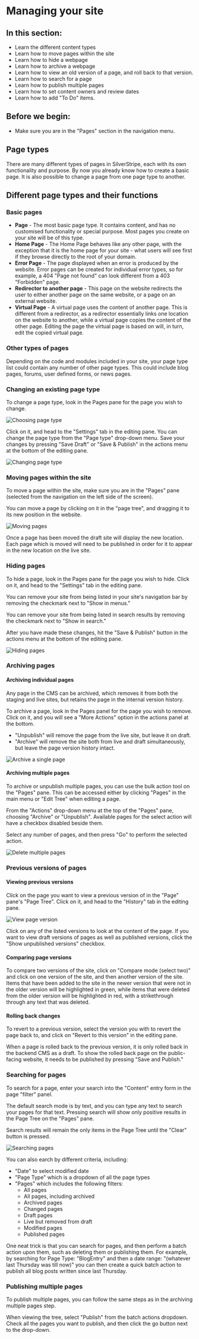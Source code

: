 <!--
pagenumber: 3
title: Managing your site
-->

# Managing your site

## In this section:

* Learn the different content types
* Learn how to move pages within the site
* Learn how to hide a webpage
* Learn how to archive a webpage
* Learn how to view an old version of a page, and roll back to that version.
* Learn how to search for a page
* Learn how to publish multiple pages
* Learn how to set content owners and review dates
* Learn how to add "To Do" items.

## Before we begin:

* Make sure you are in the "Pages" section in the navigation menu. 

## Page types

There are many different types of pages in SilverStripe, each with its own functionality and purpose. By now you already know how to create a basic page. It is also possible to change a page from one page type to another.

## Different page types and their functions

### Basic pages

* **Page** - The most basic page type. It contains content, and has no customised functionality or special purpose. Most pages you create on your site will be of this type.
* **Home Page** - The Home Page behaves like any other page, with the exception that it is the home page for your site - what users will see first if they browse directly to the root of your domain.
* **Error Page** - The page displayed when an error is produced by the website. Error pages can be created for individual error types, so for example, a 404 "Page not found" can look different from a 403 "Forbidden" page.
* **Redirector to another page** - This page on the website redirects the user to either another page on the same website, or a page on an external website.
* **Virtual Page** - A virtual page uses the content of another page. This is different from a redirector, as a redirector essentially links one location on the website to another, while a virtual page copies the content of the other page. Editing the page the virtual page is based on will, in turn, edit the copied virtual page.

### Other types of pages

Depending on the code and modules included in your site, your page type list could contain any 
number of other page types. This could include blog pages, forums, user defined forms, or 
news pages.

### Changing an existing page type

To change a page type, look in the Pages pane for the page you wish to change. 

![Choosing page type](_images/Choosing-A-Page.png)

Click on it, and head to the "Settings" tab in the editing pane. You can change the page type from the "Page type" drop-down menu. Save your changes by pressing "Save Draft" or "Save & Publish" in the actions menu at the bottom of the editing pane.

![Changing page type](_images/Changing-Page-Type.png)
 
### Moving pages within the site

To move a page within the site, make sure you are in the "Pages" pane (selected from the navigation on the left side of the screen).

You can move a page by clicking on it in the "page tree", and dragging it to its new position in the website.

![Moving pages](_images/Moving-Pages.png)

Once a page has been moved the draft site will display the new location. Each page which is moved will need 
to be published in order for it to appear in the new location on the live site.
 
### Hiding pages

To hide a page, look in the Pages pane for the page you wish to hide. Click on it, and head to the "Settings" tab in the editing pane.

You can remove your site from being listed in your site's navigation bar by removing the checkmark next to "Show in menus."

You can remove your site from being listed in search results by removing the checkmark next to "Show in search."

After you have made these changes, hit the "Save & Publish" button in the actions menu at the bottom of the editing pane.

![Hiding pages](_images/Hiding-Pages.png)
 
### Archiving pages

#### Archiving individual pages

Any page in the CMS can be archived, which removes it from both the staging and live sites, but retains the page in the
internal version history.

To archive a page, look in the Pages panel for the page you wish to remove. Click on it, and 
you will see a "More Actions" option in the actions panel at the bottom.

 * "Unpublish" will remove the page from the live site, but leave it on draft.
 * "Archive" will remove the site both from live and draft simultaneously, but leave the page version history intact.

![Archive a single page](_images/Archive-Menu.png)

#### Archiving multiple pages

To archive or unpublish multiple pages, you can use the bulk action tool on the
"Pages" pane. This can be accessed either by clicking "Pages" in the main menu
or "Edit Tree" when editing a page.

From the "Actions" drop-down menu at the top of the "Pages" pane, choosing
"Archive" or "Unpublish". Available pages for the select action will have a checkbox
disabled beside them.

Select any number of pages, and then press "Go" to perform the selected action.

![Delete multiple pages](_images/Archive-Multiple-Pages.png)
 
### Previous versions of pages

#### Viewing previous versions

Click on the page you want to view a previous version of in the "Page" pane's "Page Tree". Click on it, and head to the "History" tab in the editing pane.

![View page version](_images/view-page-version.jpg)

Click on any of the listed versions to look at the content of the page. If you want to view draft versions of pages as well as published versions, click the "Show unpublished versions" checkbox.

#### Comparing page versions

To compare two versions of the site, click on "Compare mode (select two)" and click on one version of the site, and then another version of the site. Items that have been added to the site in the newer version that were not in the older version will be highlighted in green, while items that were deleted from the older version will be highlighted in red, with a strikethrough through any text that was deleted.

#### Rolling back changes

To revert to a previous version, select the version you with to revert the page back to, and click on "Revert to this version" in the editing pane.

<div class="note" markdown="1">
When a page is rolled back to the previous version, it is only rolled back in the backend CMS as a draft. To show the rolled back page on the public-facing website, it needs to be published by pressing "Save and Publish."
</div>
 
### Searching for pages

To search for a page, enter your search into the "Content" entry form in the page "filter" panel.

The default search mode is by text, and you can type any text to search your pages for that text. Pressing search will show only positive results in the Page Tree on the "Pages" pane.

Search results will remain the only items in the Page Tree until the "Clear" button is pressed.

![Searching pages](_images/searching-pages.jpg)

You can also earch by different criteria, including:
* "Date" to select modified date
* "Page Type" which is a dropdown of all the page types
* "Pages" which includes the following filters:
  * All pages
  * All pages, including archived
  * Archived pages
  * Changed pages
  * Draft pages
  * Live but removed from draft
  * Modified pages
  * Published pages

<div class="note" markdown="1">
One neat trick is that you can search for pages, and then perform a batch action upon them, such as deleting them or publishing them. For example, by searching for Page Type: "BlogEntry" and then a date range: "(whatever last Thursday was till now)" you can then create a quick batch action to publish all blog posts written since last Thursday.
</div>
 
### Publishing multiple pages

To publish multiple pages, you can follow the same steps as in the archiving multiple pages step.

When viewing the tree, select "Publish" from the batch actions dropdown.
Check all the pages you want to publish, and then click the go button next to the drop-down.
